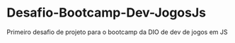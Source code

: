 # Desafio-Bootcamp-Dev-JogosJs
Primeiro desafio de projeto para o bootcamp da DIO de dev de jogos em JS
